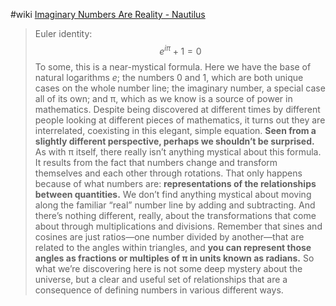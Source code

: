 #wiki
[Imaginary Numbers Are Reality - Nautilus](https://nautil.us/imaginary-numbers-are-reality-238427/)
>Euler identity:
$$
e^{iπ} + 1 = 0
$$
To some, this is a near-mystical formula. Here we have the base of natural logarithms _e_; the numbers 0 and 1, which are both unique cases on the whole number line; the imaginary number, a special case all of its own; and π, which as we know is a source of power in mathematics. Despite being discovered at different times by different people looking at different pieces of mathematics, it turns out they are interrelated, coexisting in this elegant, simple equation.
**Seen from a slightly different perspective, perhaps we shouldn’t be surprised.** As with π itself, there really isn’t anything mystical about this formula. It results from the fact that numbers change and transform themselves and each other through rotations. That only happens because of what numbers are: **representations of the relationships between quantities.** We don’t find anything mystical about moving along the familiar “real” number line by adding and subtracting. And there’s nothing different, really, about the transformations that come about through multiplications and divisions. Remember that sines and cosines are just ratios—one number divided by another—that are related to the angles within triangles, and **you can represent those angles as fractions or multiples of π in units known as radians.** So what we’re discovering here is not some deep mystery about the universe, but a clear and useful set of relationships that are a consequence of defining numbers in various different ways.